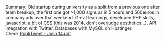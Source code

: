 Summary: Old startup during university as a split from a previous one after team breakup, the first one got >1,000 signups in 5 hours and 500euros in company ads over that weekend. Great learnings, developed PHP skills, javascript, a bit of CSS (this was 2014, don't overjudge aesthetics...), API integration with Twitter, Databases with MySQL on Hostinger.
<br>
Check <a href="PubliTweet - Julio 14.pdf">PubliTweet - Julio 14.pdf</a>

